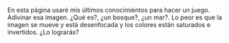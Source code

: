 En esta página usaré mis últimos conocimientos para hacer un juego. Adivinar esa imagen. ¿Qué es?, ¿un bosque?, ¿un mar?. Lo peor es que la imagen se mueve y está desenfocada y los colores están saturados e invertidos. ¿Lo lograrás?
